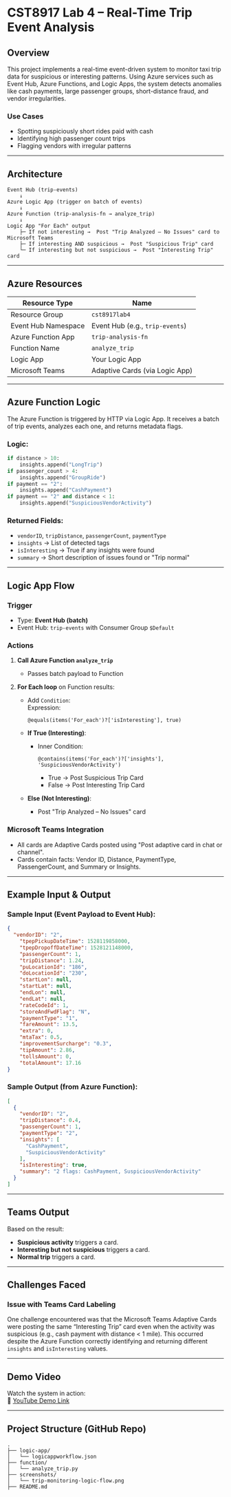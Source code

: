 # CST8917 Lab 4 – Real-Time Trip Event Analysis

## Overview
This project implements a real-time event-driven system to monitor taxi trip data for suspicious or interesting patterns. Using Azure services such as Event Hub, Azure Functions, and Logic Apps, the system detects anomalies like cash payments, large passenger groups, short-distance fraud, and vendor irregularities.

### Use Cases
- Spotting suspiciously short rides paid with cash
- Identifying high passenger count trips
- Flagging vendors with irregular patterns

---

##  Architecture

```
Event Hub (trip-events)
    ↓
Azure Logic App (trigger on batch of events)
    ↓
Azure Function (trip-analysis-fn → analyze_trip)
    ↓
Logic App "For Each" output
    ├─ If not interesting →  Post "Trip Analyzed – No Issues" card to Microsoft Teams
    ├─ If interesting AND suspicious →  Post "Suspicious Trip" card
    └─ If interesting but not suspicious →  Post "Interesting Trip" card
```

---

##  Azure Resources

| Resource Type       | Name                      |
|---------------------|---------------------------|
| Resource Group      | `cst8917lab4`             |
| Event Hub Namespace |  Event Hub (e.g., `trip-events`) |
| Azure Function App  | `trip-analysis-fn`        |
| Function Name       | `analyze_trip`            |
| Logic App           | Your Logic App            |
| Microsoft Teams     | Adaptive Cards (via Logic App) |

---

##  Azure Function Logic

The Azure Function is triggered by HTTP via Logic App. It receives a batch of trip events, analyzes each one, and returns metadata flags.

###  Logic:
```python
if distance > 10:
    insights.append("LongTrip")
if passenger_count > 4:
    insights.append("GroupRide")
if payment == "2":
    insights.append("CashPayment")
if payment == "2" and distance < 1:
    insights.append("SuspiciousVendorActivity")
```

###  Returned Fields:
- `vendorID`, `tripDistance`, `passengerCount`, `paymentType`
- `insights` → List of detected tags
- `isInteresting` → True if any insights were found
- `summary` → Short description of issues found or "Trip normal"

---

##  Logic App Flow

### Trigger
- Type: **Event Hub (batch)**
- Event Hub: `trip-events` with Consumer Group `$Default`

### Actions
1. **Call Azure Function `analyze_trip`**
   - Passes batch payload to Function

2. **For Each loop** on Function results:
   - Add `Condition`:  
     Expression:  
     ```text
     @equals(items('For_each')?['isInteresting'], true)
     ```

   - **If True (Interesting)**:
     - Inner Condition:  
       ```text
       @contains(items('For_each')?['insights'], 'SuspiciousVendorActivity')
       ```
       - True → Post  Suspicious Trip Card
       - False → Post Interesting Trip Card

   - **Else (Not Interesting)**:
     - Post "Trip Analyzed – No Issues" card

### Microsoft Teams Integration
- All cards are Adaptive Cards posted using "Post adaptive card in chat or channel".
- Cards contain facts: Vendor ID, Distance, PaymentType, PassengerCount, and Summary or Insights.

---

##  Example Input & Output

### Sample Input (Event Payload to Event Hub):
```json
{
  "vendorID": "2",
    "tpepPickupDateTime": 1528119858000,
    "tpepDropoffDateTime": 1528121148000,
    "passengerCount": 1,
    "tripDistance": 1.24,
    "puLocationId": "186",
    "doLocationId": "230",
    "startLon": null,
    "startLat": null,
    "endLon": null,
    "endLat": null,
    "rateCodeId": 1,
    "storeAndFwdFlag": "N",
    "paymentType": "1",
    "fareAmount": 13.5,
    "extra": 0,
    "mtaTax": 0.5,
    "improvementSurcharge": "0.3",
    "tipAmount": 2.86,
    "tollsAmount": 0,
    "totalAmount": 17.16
}
```

### Sample Output (from Azure Function):
```json
[
  {
    "vendorID": "2",
    "tripDistance": 0.4,
    "passengerCount": 1,
    "paymentType": "2",
    "insights": [
      "CashPayment",
      "SuspiciousVendorActivity"
    ],
    "isInteresting": true,
    "summary": "2 flags: CashPayment, SuspiciousVendorActivity"
  }
]
```

---

##  Teams Output

Based on the result:
- **Suspicious activity** triggers a  card.
- **Interesting but not suspicious** triggers a  card.
- **Normal trip** triggers a card.

---
##  Challenges Faced

###  Issue with Teams Card Labeling
One challenge encountered was that the Microsoft Teams Adaptive Cards were posting the same “Interesting Trip” card even when the activity was suspicious (e.g., cash payment with distance < 1 mile). This occurred despite the Azure Function correctly identifying and returning different `insights` and `isInteresting` values.

---

##  Demo Video

Watch the system in action:  
🎥 [YouTube Demo Link](https://youtu.be/WzOVzLbAnrY)

---

##  Project Structure (GitHub Repo)

```
.
├── logic-app/
│   └── logicappworkflow.json
├── function/
│   └── analyze_trip.py
├── screenshots/
│   └── trip-monitoring-logic-flow.png
├── README.md
```

